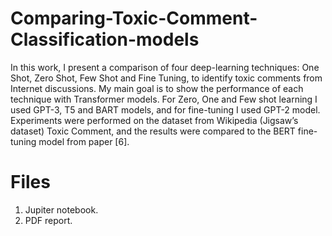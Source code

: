 # Comparing-Toxic-Comment-Classification-models

In this work, I present a comparison of four deep-learning techniques: One Shot, Zero Shot, Few Shot and Fine Tuning, to identify toxic comments from Internet discussions. 
My main goal is to show the performance of each technique with Transformer models.
For Zero, One and Few shot learning I used GPT-3, T5 and BART models, and for fine-tuning I used GPT-2 model. Experiments were performed on the dataset from Wikipedia (Jigsaw’s dataset) Toxic Comment, and the results were compared to the BERT fine-tuning model from paper [6].

# Files
1. Jupiter notebook.
2. PDF report.
